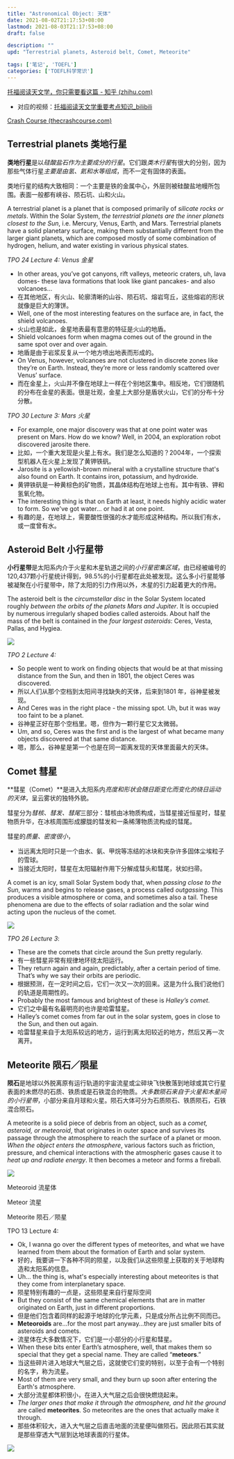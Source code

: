 ```yaml
---
title: "Astronomical Object: 天体"
date: 2021-08-02T21:17:53+08:00
lastmod: 2021-08-03T21:17:53+08:00
draft: false

description: ""
upd: "Terrestrial planets, Asteroid belt, Comet, Meteorite"

tags: ['笔记', 'TOEFL']
categories: ['TOEFL科学常识']
---
```


[托福阅读天文学，你只需要看这篇 - 知乎 (zhihu.com)](https://zhuanlan.zhihu.com/p/100395096)

- 对应的视频：[托福阅读天文学重要考点知识_bilibili](https://www.bilibili.com/video/BV1f7411c7BE)



[Crash Course (thecrashcourse.com)](https://thecrashcourse.com/)

## Terrestrial planets 类地行星

**类地行星**是以*硅酸盐石作为主要成分的行星*。它们跟*类木行星*有很大的分别，因为那些气体行星*主要是由氢、氦和水等组成*，而不一定有固体的表面。

类地行星的结构大致相同：一个主要是铁的金属中心，外层则被硅酸盐地幔所包围。表面一般都有峡谷、陨石坑、山和火山。

A terrestrial planet is a planet that is composed primarily of *silicate rocks or metals*. Within the Solar System, *the terrestrial planets are the inner planets closest to the Sun*, i.e. Mercury, Venus, Earth, and Mars. Terrestrial planets have a solid planetary surface, making them substantially different from the larger giant planets, which are composed mostly of some combination of hydrogen, helium, and water existing in various physical states.

*TPO 24 Lecture 4: Venus 金星*

- In other areas, you’ve got canyons, rift valleys, meteoric craters, uh, lava domes- these lava formations that look like giant pancakes- and also volcanoes… 
- 在其他地区，有火山、轮廓清晰的山谷、陨石坑、熔岩穹丘，这些熔岩的形状就像是巨大的薄饼。
- Well, one of the most interesting features on the surface are, in fact, the shield volcanoes. 
- 火山也是如此，金星地表最有意思的特征是火山的地盾。
- Shield volcanoes form when magma comes out of the ground in the same spot over and over again. 
- 地盾是由于岩浆反复从一个地方喷出地表而形成的。
- On Venus, however, volcanoes are not clustered in discrete zones like they’re on Earth. Instead, they’re more or less randomly scattered over Venus’ surface. 
- 而在金星上，火山并不像在地球上一样在个别地区集中。相反地，它们很随机的分布在金星的表面。很是壮观，金星上大部分是盾状火山，它们的分布十分分散。

*TPO 30 Lecture 3: Mars 火星*

- For example, one major discovery was that at one point water was present on Mars. How do we know? Well, in 2004, an exploration robot discovered jarosite there. 
- 比如，一个重大发现是火星上有水。我们是怎么知道的？2004年，一个探索型机器人在火星上发现了黄钾铁矾。
- Jarosite is a yellowish-brown mineral with a crystalline structure that's also found on Earth. It contains iron, potassium, and hydroxide.
-  黄钾铁矾是一种黄棕色的矿物质，其晶体结构在地球上也有。其中有铁、钾和氢氧化物。
- The interesting thing is that on Earth at least, it needs highly acidic water to form. So we've got water... or had it at one point. 
- 有趣的是，在地球上，需要酸性很强的水才能形成这种结构。所以我们有水，或一度曾有水。

## Asteroid Belt 小行星带

**小行星带**是太阳系内介于火星和木星轨道之间的*小行星密集区域*，由已经被编号的120,437颗小行星统计得到，98.5%的小行星都在此处被发现。这么多小行星能够被凝聚在小行星带中，除了太阳的引力作用以外，木星的引力起着更大的作用。

The asteroid belt is the *circumstellar disc* in the Solar System located roughly *between the orbits of the planets Mars and Jupiter*. It is occupied by numerous irregularly shaped bodies called asteroids. About half the mass of the belt is contained in the *four largest asteroids*: Ceres, Vesta, Pallas, and Hygiea.

![](https://cdn.jsdelivr.net/gh/henrywu97/FigBed@master/Figs/20210816113651.jpg)

*TPO 2 Lecture 4:*

- So people went to work on finding objects that would be at that missing distance from the Sun, and then in 1801, the object Ceres was discovered. 
- 所以人们从那个空档到太阳间寻找缺失的天体，后来到1801 年，谷神星被发现。
- And Ceres was in the right place - the missing spot. Uh, but it was way too faint to be a planet. 
- 谷神星正好在那个空档里。嗯，但作为一颗行星它又太微弱。
- Um, and so, Ceres was the first and is the largest of what became many objects discovered at that same distance. 
- 嗯，那么，谷神星是第一个也是在同一距离发现的天体里面最大的天体。

## Comet 彗星

**彗星（Comet）**是进入太阳系内*亮度和形状会随日距变化而变化的绕日运动的天体*，呈云雾状的独特外貌。

彗星分为*彗核、彗发、彗尾*三部分：彗核由冰物质构成，当彗星接近恒星时，彗星物质升华，在冰核周围形成朦胧的彗发和一条稀薄物质流构成的彗尾。

彗星的*质量、密度很小*，

- 当远离太阳时只是一个由水、氨、甲烷等冻结的冰块和夹杂许多固体尘埃粒子的雪球。
- 当接近太阳时，彗星在太阳辐射作用下分解成彗头和彗尾，状如扫帚。

A comet is an icy, small Solar System body that, when *passing close to the Sun*, warms and begins to release gases, a process called *outgassing*. This produces a visible atmosphere or coma, and sometimes also a tail. These phenomena are due to the effects of solar radiation and the solar wind acting upon the nucleus of the comet.

![](https://cdn.jsdelivr.net/gh/henrywu97/FigBed@master/Figs/20210816113705.jpg)

*TPO 26 Lecture 3*:

- These are the comets that circle around the Sun pretty regularly.
- 有一些彗星非常有规律地环绕太阳运行。
- They return again and again, predictably, after a certain period of time. That’s why we say their orbits are periodic. 
- 根据预测，在一定时间之后，它们一次又一次的回来。这是为什么我们说他们的轨道是周期性的。
- Probably the most famous and brightest of these is *Halley’s comet*.
- 它们之中最有名最明亮的也许是哈雷彗星。
- Halley’s comet comes from far out in the solar system, goes in close to the Sun, and then out again.
- 哈雷彗星来自于太阳系较远的地方，运行到离太阳较近的地方，然后又再一次离开。

## Meteorite 陨石／陨星

**陨石**是地球以外脱离原有运行轨道的宇宙流星或尘碎块飞快散落到地球或其它行星表面的未燃尽的石质、铁质或是石铁混合的物质。*大多数陨石来自于火星和木星间的小行星带*，小部分来自月球和火星。陨石大体可分为石质陨石、铁质陨石，石铁混合陨石。

A meteorite is a solid piece of debris from an object, such as a *comet, asteroid, or meteoroid*, that originates in outer space and survives its passage through the atmosphere to reach the surface of a planet or moon. *When the object enters the atmosphere*, various factors such as friction, pressure, and chemical interactions with the atmospheric gases cause it to *heat up and radiate energy*. It then becomes a meteor and forms a fireball.

![](https://cdn.jsdelivr.net/gh/henrywu97/FigBed@master/Figs/20210816114123.jpg)

Meteoroid 流星体

Meteor 流星

Meteorite 陨石／陨星

TPO 13 Lecture 4:

- Ok, I wanna go over the different types of meteorites, and what we have learned from them about the formation of Earth and solar system. 
- 好的，我要讲一下各种不同的陨星，以及我们从这些陨星上获取的关于地球构造和太阳系的信息。
- Uh... the thing is, what's especially interesting about meteorites is that they come from interplanetary space. 
- 陨星特别有趣的一点是，这些陨星来自行星际空间
- But they consist of the same chemical elements that are in matter originated on Earth, just in different proportions. 
- 但是他们包含着同样的起源于地球的化学元素，只是成分所占比例不同而已。
- **Meteoroids** are…for the most part anyway…they are just smaller bits of asteroids and comets. 
- 流星体在大多数情况下，它们是一小部分的小行星和彗星。
- When these bits enter Earth’s atmosphere, well, that makes them so special that they get a special name. They are called “**meteors**.”
- 当这些碎片进入地球大气层之后，这就使它们变的特别，以至于会有一个特别的名字，称为流星。
- Most of them are very small, and they burn up soon after entering the Earth's atmosphere. 
- 大部分流星都体积很小，在进入大气层之后会很快燃烧起来。
- *The larger ones that make it through the atmosphere, and hit the ground* are called **meteorites**. So meteorites are the ones that actually make it through.
- 那些体积较大，进入大气层之后直击地面的流星便叫做陨石。因此陨石其实就是那些穿透大气层到达地球表面的行星体。

![](https://cdn.jsdelivr.net/gh/henrywu97/FigBed@master/Figs/20210816114928.jpg)


